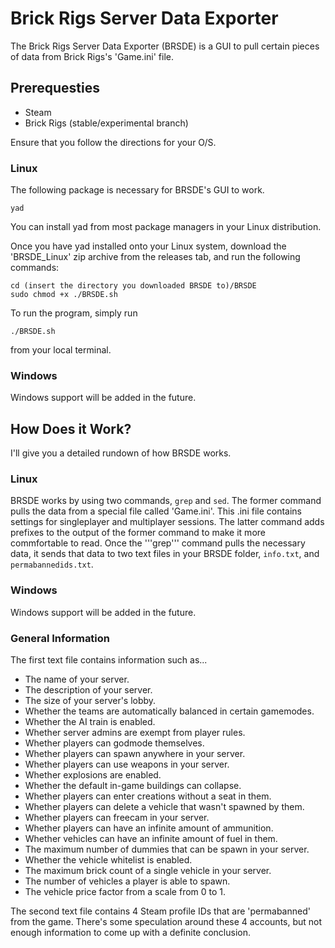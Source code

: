# Brick Rigs Server Data Exporter

The Brick Rigs Server Data Exporter (BRSDE) is a GUI to pull certain pieces of data from Brick Rigs's 'Game.ini' file. 

## Prerequesties

* Steam
* Brick Rigs (stable/experimental branch)

Ensure that you follow the directions for your O/S.

### Linux

The following package is necessary for BRSDE's GUI to work.
```
yad
```
You can install yad from most package managers in your Linux distribution.

Once you have yad installed onto your Linux system, download the 'BRSDE_Linux' zip archive from the releases tab, and run the following commands:
```
cd (insert the directory you downloaded BRSDE to)/BRSDE
sudo chmod +x ./BRSDE.sh
```
To run the program, simply run
```
./BRSDE.sh
```
from your local terminal.

### Windows
Windows support will be added in the future.

## How Does it Work?

I'll give you a detailed rundown of how BRSDE works.

### Linux

BRSDE works by using two commands, ```grep``` and ```sed```. The former command pulls the data from a special file called 'Game.ini'. This .ini file contains settings for singleplayer and multiplayer sessions. The latter command  adds prefixes to the output of the former command to make it more commfortable to read. Once the '''grep''' command pulls the necessary data, it sends that data to two text files in your BRSDE folder, ```info.txt```, and ```permabannedids.txt```. 

### Windows
Windows support will be added in the future.

### General Information

The first text file contains information such as...

* The name of your server.
* The description of your server.
* The size of your server's lobby.
* Whether the teams are automatically balanced in certain gamemodes.
* Whether the AI train is enabled.
* Whether server admins are exempt from player rules.
* Whether players can godmode themselves.
* Whether players can spawn anywhere in your server.
* Whether players can use weapons in your server.
* Whether explosions are enabled.
* Whether the default in-game buildings can collapse.
* Whether players can enter creations without a seat in them.
* Whether players can delete a vehicle that wasn't spawned by them.
* Whether players can freecam in your server.
* Whether players can have an infinite amount of ammunition.
* Whether vehicles can have an infinite amount of fuel in them.
* The maximum number of dummies that can be spawn in your server.
* Whether the vehicle whitelist is enabled.
* The maximum brick count of a single vehicle in your server.
* The number of vehicles a player is able to spawn.
* The vehicle price factor from a scale from 0 to 1.

The second text file contains 4 Steam profile IDs that are 'permabanned' from the game. There's some speculation around these 4 accounts, but not enough information to come up with a definite conclusion.
